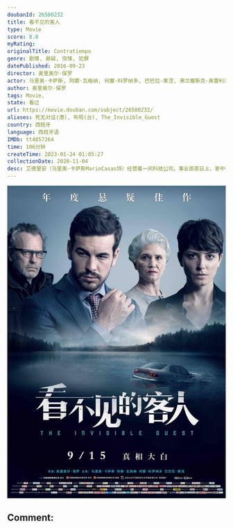```yaml
---
doubanId: 26580232
title: 看不见的客人
type: Movie
score: 8.8
myRating: 
originalTitle: Contratiempo
genre: 剧情, 悬疑, 惊悚, 犯罪
datePublished: 2016-09-23
director: 奥里奥尔·保罗
actor: 马里奥·卡萨斯, 阿娜·瓦格纳, 何塞·科罗纳多, 巴巴拉·莱涅, 弗兰塞斯克·奥雷利亚, 帕科·图斯, 大卫·塞尔瓦斯, 伊尼戈·加斯特西, 圣·耶拉莫斯, 马内尔·杜维索, 布兰卡·马丁内斯, 佩雷·布拉索, 霍尔迪·布鲁内特, 鲍比·冈萨雷斯, 玛蒂娜·乌尔塔多, 安妮可·韦尔茨, 贝茜·特内兹, 克里斯蒂安·巴伦西亚, 露丝·略皮斯
author: 奥里奥尔·保罗
tags: Movie, 
state: 看过
url: https://movie.douban.com/subject/26580232/
aliases: 死无对证(港), 布局(台), The_Invisible_Guest
country: 西班牙
language: 西班牙语
IMDb: tt4857264
time: 106分钟
createTime: 2023-01-24 01:05:27
collectionDate: 2020-11-04
desc: 艾德里安（马里奥·卡萨斯MarioCasas饰）经营着一间科技公司，事业蒸蒸日上，家中有美丽贤惠的妻子和活泼可爱的女儿，事业家庭双丰收的他是旁人羡慕的对象。然而，野心勃勃的艾德里安并未珍惜眼前来...
---
```


![image](assets/p2498971355.jpg)

Comment: 
---

